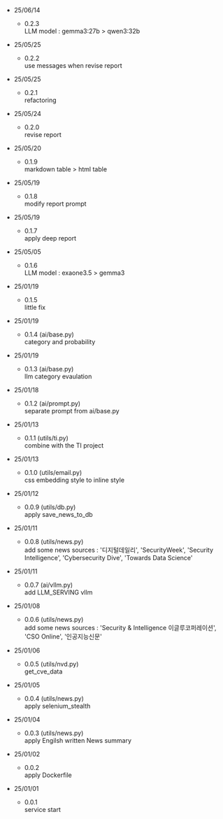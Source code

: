 * 25/06/14
    - 0.2.3 <br>
        LLM model : gemma3:27b > qwen3:32b <br>

* 25/05/25
    - 0.2.2 <br>
        use messages when revise report <br>

* 25/05/25
    - 0.2.1 <br>
        refactoring <br>

* 25/05/24
    - 0.2.0 <br>
        revise report <br>

* 25/05/20
    - 0.1.9 <br>
        markdown table > html table <br>

* 25/05/19
    - 0.1.8 <br>
        modify report prompt <br>

* 25/05/19
    - 0.1.7 <br>
        apply deep report <br>

* 25/05/05
    - 0.1.6 <br>
        LLM model : exaone3.5 > gemma3 <br>

* 25/01/19
    - 0.1.5 <br>
        little fix <br>

* 25/01/19
    - 0.1.4 (ai/base.py) <br>
        category and probability <br>

* 25/01/19
    - 0.1.3 (ai/base.py) <br>
        llm category evaulation <br>

* 25/01/18
    - 0.1.2 (ai/prompt.py) <br>
        separate prompt from ai/base.py <br>

* 25/01/13
    - 0.1.1 (utils/ti.py) <br>
        combine with the TI project <br>

* 25/01/13
    - 0.1.0 (utils/email.py) <br>
        css embedding style to inline style <br>

* 25/01/12
    - 0.0.9 (utils/db.py) <br>
        apply save_news_to_db <br>

* 25/01/11
    - 0.0.8 (utils/news.py) <br>
        add some news sources : '디지털데일리', 'SecurityWeek', 'Security Intelligence', 'Cybersecurity Dive', 'Towards Data Science' <br>

* 25/01/11
    - 0.0.7 (ai/vllm.py) <br>
        add LLM_SERVING vllm <br>

* 25/01/08
    - 0.0.6 (utils/news.py) <br>
        add some news sources : 'Security & Intelligence 이글루코퍼레이션', 'CSO Online', '인공지능신문' <br>

* 25/01/06
    - 0.0.5 (utils/nvd.py) <br>
        get_cve_data <br>

* 25/01/05
    - 0.0.4 (utils/news.py) <br>
        apply selenium_stealth <br>

* 25/01/04
    - 0.0.3 (utils/news.py) <br>
        apply Engilsh written News summary <br>

* 25/01/02
    - 0.0.2 <br>
        apply Dockerfile <br>

* 25/01/01
    - 0.0.1 <br>
        service start <br>